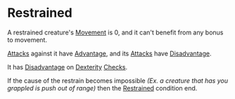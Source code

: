 # Restrained

A restrained creature's [Movement](../Combat/Movement.md) is 0, and it can't benefit from any bonus to movement.

[Attacks](../Combat/Attack.md) against it have [Advantage](../Die%20Rolling%20Mechanics/Advantage.md), and its [Attacks](../Combat/Attack.md) have [Disadvantage](../Die%20Rolling%20Mechanics/Disadvantage.md).

It has [Disadvantage](../Die%20Rolling%20Mechanics/Disadvantage.md) on [Dexterity](../../Player%20Characters/Chosen%20Statistics/Dexterity.md) [Checks](../Core%20Procedures/Check.md).

If the cause of the restrain becomes impossible *(Ex. a creature that has you grappled is push out of range)* then the [Restrained]() condition end.
